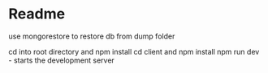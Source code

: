 # Readme

use mongorestore to restore db from dump folder

cd into root directory and npm install
cd client and npm install
npm run dev - starts the development server
